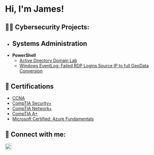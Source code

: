 <h1>Hi, I'm James!</h1>

<h2>👨‍💻 Cybersecurity Projects:</h2>

- <b>Systems Administration</b>
  -
- <b>PowerShell</b>
  - [Active Directory Domain Lab](https://github.com/James-Seiter/ActiveDirectoryLab/tree/main)
  - [Windows EventLog: Failed RDP Logins Source IP to full GeoData Conversion](https://gith)

<h2>📛 Certifications</h2>

  - [CCNA](https://www.credly.com/badges/f505a688-737d-477c-83e6-8044e5c5e6d7/linked_in_profile)
  - [CompTIA Security+](https://www.credly.com/badges/f477d489-1af0-4ada-938a-a0d6a50531f2/linked_in_profile)
  - [CompTIA Network+](https://www.credly.com/badges/5cfd1421-c1fd-4506-9067-6372c0d4e854/linked_in_profile)
  - [CompTIA A+](https://www.credly.com/badges/61bbffd1-fc34-401d-9b1f-27362505821b/linked_in_profile)
  - [Microsoft Certified: Azure Fundamentals](https://learn.microsoft.com/en-us/users/jamesseiter-1335/credentials/1b2d639c94d2f37e)

<h2> 🤳 Connect with me:</h2>

[<img align="left" alt="james-seiter | LinkedIn" width="22px" src="https://cdn.jsdelivr.net/npm/simple-icons@v3/icons/linkedin.svg" />][linkedin]
              
[linkedin]: https://linkedin.com/in/james-seiter

<!--

Here are some ideas to get you started:

- 🔭 I’m currently working on ...
- 🌱 I’m currently learning ...
- 👯 I’m looking to collaborate on ...
- 🤔 I’m looking for help with ...
- 💬 Ask me about ...
- 📫 How to reach me: ...
- 😄 Pronouns: ...
- ⚡ Fun fact: ...
-->
